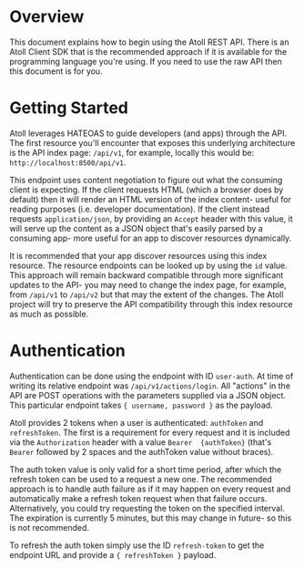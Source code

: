 Overview
========

This document explains how to begin using the Atoll REST API.  There is an Atoll Client SDK that is the recommended approach if it
is available for the programming language you're using.  If you need to use the raw API then this document is for you.

Getting Started
===============

Atoll leverages HATEOAS to guide developers (and apps) through the API.  The first resource you'll encounter that exposes this
underlying architecture is the API index page: `/api/v1`, for example, locally this would be: `http://localhost:8500/api/v1`.

This endpoint uses content negotiation to figure out what the consuming client is expecting.  If the client requests HTML (which a
browser does by default) then it will render an HTML version of the index content- useful for reading purposes (i.e. developer
documentation).  If the client instead requests `application/json`, by providing an `Accept` header with this value, it will serve
up the content as a JSON object that's easily parsed by a consuming app- more useful for an app to discover resources dynamically.

It is recommended that your app discover resources using this index resource.  The resource endpoints can be looked up by using
the `id` value.  This approach will remain backward compatible through more significant updates to the API- you may need to change
the index page, for example, from `/api/v1` to `/api/v2` but that may the extent of the changes.  The Atoll project will try to
preserve the API compatibility through this index resource as much as possible.

Authentication
==============

Authentication can be done using the endpoint with ID `user-auth`.  At time of writing its relative endpoint was
`/api/v1/actions/login`.  All "actions" in the API are POST operations with the parameters supplied via a JSON object.  This
particular endpoint takes `{ username, password }` as the payload.

Atoll provides 2 tokens when a user is authenticated: `authToken` and `refreshToken`.  The first is a requirement for every request
and it is included via the `Authorization` header with a value `Bearer  {authToken}` (that's `Bearer` followed by 2 spaces and the
authToken value without braces).

The auth token value is only valid for a short time period, after which the refresh token can be used to a request a new one.  The
recommended approach is to handle auth failure as if it may happen on every request and automatically make a refresh token request
when that failure occurs.  Alternatively, you could try requesting the token on the specified interval.  The expiration is currently
5 minutes, but this may change in future- so this is not recommended.

To refresh the auth token simply use the ID `refresh-token` to get the endpoint URL and provide a `{ refreshToken }` payload.
